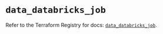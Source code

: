 # `data_databricks_job`

Refer to the Terraform Registry for docs: [`data_databricks_job`](https://registry.terraform.io/providers/databricks/databricks/1.43.0/docs/data-sources/job).
